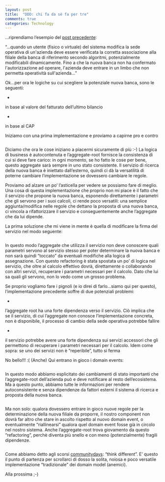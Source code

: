 ```yaml
---
layout: post
title:  "DDD: chi fa da sè fa per tre"
comments: true
categories: Technology
---
```



&#8230;riprendiamo l&#8217;esempio del [post precedente](http://blog.codiceplastico.com/melkio/index.php/2012/06/05/laggregate-root-la-fonte-della-verita/):

&#8220;&#8230;quando un utente (fisico o virtuale) del sistema modifica la sede operativa di un'azienda deve essere verificata la corretta associazione alla filiale della banca di riferimento secondo algoritmi, potenzialmente modificabili dinamicamente. Fino a che la nuova banca non ha confermato l'autorizzazione ad operare, l'azienda deve entrare in un limbo che non permetta operatività sull'azienda&#8230;&#8221;

Ok&#8230;per ora le logiche su cui scegliere la potenziale nuova banca, sono le seguenti:

- 
in base al valore del fatturato dell&#8217;ultimo bilancio

- 
in base al CAP



Iniziamo con una prima implementazione e proviamo a capirne pro e contro

```

```

Diciamo che ora le cose iniziano a piacermi sicuramente di più :-)
La logica di business è autocontenuta e l&#8217;aggregate-root fornisce la consistenza di cui si deve fare carico: in ogni momento, se ho fatto le cose per bene, questo aggregate sarà sempre in uno stato consistente. Il servizio di ricerca della nuova banca è iniettato dall&#8217;esterno, quindi ci dà la versatilità di poterne cambiare l&#8217;implementazione se dovessero cambiare le regole.

Proviamo ad alzare un po&#8217; l&#8217;asticella per vedere se possiamo fare di meglio. Una cosa di questa implementazione che proprio non mi piace è il fatto che il servizio che propone la nuova banca, esponendo direttamente i parametri che gli servono per i suoi calcoli, ci rende poco versatili: una semplice aggiunta/modifica nelle regole che dettano la proposta di una nuova banca, ci vincola a rifattorizzare il servizio e conseguentemente anche l&#8217;aggregate che da lui dipende.

La prima soluzione che mi viene in mente è quella di modificare la firma del servizio nel modo seguente:

```

```

In questo modo l&#8217;aggregate che utilizza il servizio non deve conoscere quali parametri servono al servizio stesso per poter determinare la nuova banca e non sarà quindi &#8220;toccato&#8221; da eventuali modifiche alla logica di assegnazione. Con questo refactoring è stata spostata un po&#8217; di logica nel servizio, che oltre al calcolo effettivo dovrà, direttamente o collaborando con altri servizi, recuperare i parametri necessari per il calcolo. Dato che lui sa quali gli servono, non lo vedo come un grosso problema.

Se proprio vogliamo fare i pignoli (e io direi di farlo&#8230;siamo qui per questo), l&#8217;implementazione precedente soffre di due potenziali problemi:

- 
l&#8217;aggregate root ha una forte dipendenza verso il servizio. Ciò implica che se il servizio, di cui l&#8217;aggregate non conosce l&#8217;implementazione concreta, non è disponibile, il processo di cambio della sede operativa potrebbe fallire

- 
il servizio potrebbe avere una forte dipendenza sui servizi accessori che gli permettono di recuperare i parametri necessari per il calcolo. Idem come sopra: se uno dei servizi non è &#8220;reperibile&#8221;, tutto si ferma



No bello!!! :(
(Anche) Qui entrano in gioco i domain events:

```

```

In questo modo abbiamo esplicitato dei cambiamenti di stato importanti che l&#8217;aggregate-root dell&#8217;azienda può e deve notificare al resto dell&#8217;ecosistema. Ma a questo punto, abbiamo tutte le informazioni per rendere autoconsistente e senza dipendenze da fattori esterni il sistema di ricerca e proposta della nuova banca.

```

```

Ma non solo: qualora dovessero entrare in gioco nuove regole per la determinazione della nuova filiale da proporre, il nostro component non dovrà far altro che stare in ascolto rispetto al nuovo domain event, o eventualmente &#8220;riallinearsi&#8221; qualora quel domain event fosse già in circolo nel nostro sistema.
Anche l&#8217;aggregate-root trova giovamento da questo &#8220;refactoring&#8221;, perchè diventa più snello e con meno (potenzialmente) fragili dipendenze.

```

```

Come abbiamo detto agli scorsi [communitydays](http://www.communitydays.it/events/communitydays-2012/arch01/): &#8220;think different&#8221;. E&#8217; questo il punto di partenza per scrollarci di dosso la solita, noiosa e poco versatile implementazione &#8220;tradizionale&#8221; dei domain model (anemici).

Alla prossima ;-)

